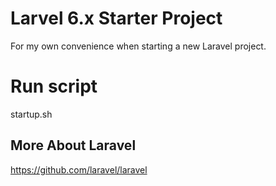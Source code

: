 # Larvel 6.x Starter Project

For my own convenience when starting a new Laravel project.

# Run script

startup.sh


## More About Laravel

https://github.com/laravel/laravel

